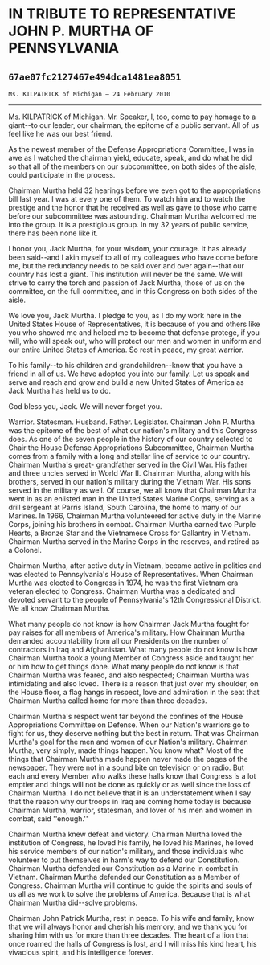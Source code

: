 # IN TRIBUTE TO REPRESENTATIVE JOHN P. MURTHA OF PENNSYLVANIA
## `67ae07fc2127467e494dca1481ea8051`
`Ms. KILPATRICK of Michigan — 24 February 2010`

---


Ms. KILPATRICK of Michigan. Mr. Speaker, I, too, come to pay homage 
to a giant--to our leader, our chairman, the epitome of a public 
servant. All of us feel like he was our best friend.

As the newest member of the Defense Appropriations Committee, I was 
in awe as I watched the chairman yield, educate, speak, and do what he 
did so that all of the members on our subcommittee, on both sides of 
the aisle, could participate in the process.

Chairman Murtha held 32 hearings before we even got to the 
appropriations bill last year. I was at every one of them. To watch him 
and to watch the prestige and the honor that he received as well as 
gave to those who came before our subcommittee was astounding. Chairman 
Murtha welcomed me into the group. It is a prestigious group. In my 32 
years of public service, there has been none like it.

I honor you, Jack Murtha, for your wisdom, your courage. It has 
already been said--and I akin myself to all of my colleagues who have 
come before me, but the redundancy needs to be said over and over 
again--that our country has lost a giant. This institution will never 
be the same. We will strive to carry the torch and passion of Jack 
Murtha, those of us on the committee, on the full committee, and in 
this Congress on both sides of the aisle.

We love you, Jack Murtha. I pledge to you, as I do my work here in 
the United States House of Representatives, it is because of you and 
others like you who showed me and helped me to become that defense 
protege, if you will, who will speak out, who will protect our men and 
women in uniform and our entire United States of America. So rest in 
peace, my great warrior.

To his family--to his children and grandchildren--know that you have 
a friend in all of us. We have adopted you into our family. Let us 
speak and serve and reach and grow and build a new United States of 
America as Jack Murtha has held us to do.

God bless you, Jack. We will never forget you.

Warrior. Statesman. Husband. Father. Legislator. Chairman John P. 
Murtha was the epitome of the best of what our nation's military and 
this Congress does. As one of the seven people in the history of our 
country selected to Chair the House Defense Appropriations 
Subcommittee, Chairman Murtha comes from a family with a long and 
stellar line of service to our country. Chairman Murtha's great-
grandfather served in the Civil War. His father and three uncles served 
in World War II. Chairman Murtha, along with his brothers, served in 
our nation's military during the Vietnam War. His sons served in the 
military as well. Of course, we all know that Chairman Murtha went in 
as an enlisted man in the United States Marine Corps, serving as a 
drill sergeant at Parris Island, South Carolina, the home to many of 
our Marines. In 1966, Chairman Murtha volunteered for active duty in 
the Marine Corps, joining his brothers in combat. Chairman Murtha 
earned two Purple Hearts, a Bronze Star and the Vietnamese Cross for 
Gallantry in Vietnam. Chairman Murtha served in the Marine Corps in the 
reserves, and retired as a Colonel.

Chairman Murtha, after active duty in Vietnam, became active in 
politics and was elected to Pennsylvania's House of Representatives. 
When Chairman Murtha was elected to Congress in 1974, he was the first 
Vietnam era veteran elected to Congress. Chairman Murtha was a 
dedicated and devoted servant to the people of Pennsylvania's 12th 
Congressional District. We all know Chairman Murtha.

What many people do not know is how Chairman Jack Murtha fought for 
pay raises for all members of America's military. How Chairman Murtha 
demanded accountability from all our Presidents on the number of 
contractors in Iraq and Afghanistan. What many people do not know is 
how Chairman Murtha took a young Member of Congress aside and taught 
her or him how to get things done. What many people do not know is that 
Chairman Murtha was feared, and also respected; Chairman Murtha was 
intimidating and also loved. There is a reason that just over my 
shoulder, on the House floor, a flag hangs in respect, love and 
admiration in the seat that Chairman Murtha called home for more than 
three decades.

Chairman Murtha's respect went far beyond the confines of the House 
Appropriations Committee on Defense. When our Nation's warriors go to 
fight for us, they deserve nothing but the best in return. That was 
Chairman Murtha's goal for the men and women of our Nation's military. 
Chairman Murtha, very simply, made things happen. You know what? Most 
of the things that Chairman Murtha made happen never made the pages of 
the newspaper. They were not in a sound bite on television or on radio. 
But each and every Member who walks these halls know that Congress is a 
lot emptier and things will not be done as quickly or as well since the 
loss of Chairman Murtha. I do not believe that it is an understatement 
when I say that the reason why our troops in Iraq are coming home today 
is because Chairman Murtha, warrior, statesman, and lover of his men 
and women in combat, said ''enough.''

Chairman Murtha knew defeat and victory. Chairman Murtha loved the 
institution of Congress, he loved his family, he loved his Marines, he 
loved his service members of our nation's military, and those 
individuals who volunteer to put themselves in harm's way to defend our 
Constitution. Chairman Murtha defended our Constitution as a Marine in 
combat in Vietnam. Chairman Murtha defended our Constitution as a 
Member of Congress. Chairman Murtha will continue to guide the spirits 
and souls of us all as we work to solve the problems of America. 
Because that is what Chairman Murtha did--solve problems.

Chairman John Patrick Murtha, rest in peace. To his wife and family, 
know that we will always honor and cherish his memory, and we thank you 
for sharing him with us for more than three decades. The heart of a 
lion that once roamed the halls of Congress is lost, and I will miss 
his kind heart, his vivacious spirit, and his intelligence forever.